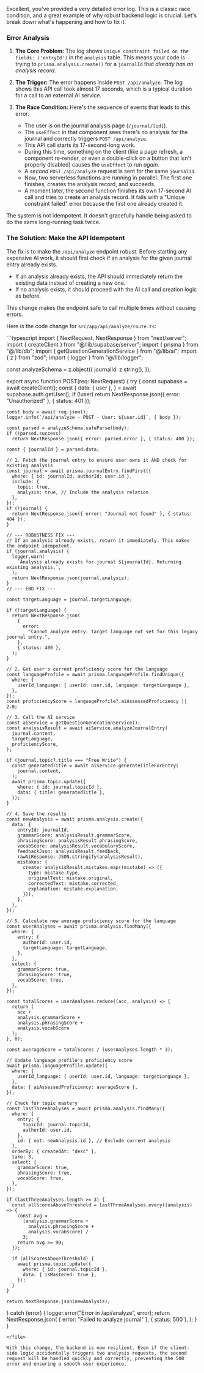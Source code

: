 Excellent, you've provided a very detailed error log. This is a classic race condition, and a great example of why robust backend logic is crucial. Let's break down what's happening and how to fix it.

### Error Analysis

1.  **The Core Problem:** The log shows `Unique constraint failed on the fields: ('entryId')` in the `analysis` table. This means your code is trying to `prisma.analysis.create()` for a `journalId` that *already has an analysis record*.

2.  **The Trigger:** The error happens inside `POST /api/analyze`. The log shows this API call took almost 17 seconds, which is a typical duration for a call to an external AI service.

3.  **The Race Condition:** Here's the sequence of events that leads to this error:
    *   The user is on the journal analysis page (`/journal/[id]`).
    *   The `useEffect` in that component sees there's no analysis for the journal and correctly triggers `POST /api/analyze`.
    *   This API call starts its 17-second-long work.
    *   During this time, something on the client (like a page refresh, a component re-render, or even a double-click on a button that isn't properly disabled) causes the `useEffect` to run *again*.
    *   A *second* `POST /api/analyze` request is sent for the same `journalId`.
    *   Now, two serverless functions are running in parallel. The first one finishes, creates the analysis record, and succeeds.
    *   A moment later, the second function finishes its own 17-second AI call and tries to create an analysis record. It fails with a "Unique constraint failed" error because the first one already created it.

The system is not idempotent. It doesn't gracefully handle being asked to do the same long-running task twice.

### The Solution: Make the API Idempotent

The fix is to make the `/api/analyze` endpoint robust. Before starting any expensive AI work, it should first check if an analysis for the given journal entry already exists.

*   If an analysis already exists, the API should immediately return the existing data instead of creating a new one.
*   If no analysis exists, it should proceed with the AI call and creation logic as before.

This change makes the endpoint safe to call multiple times without causing errors.

Here is the code change for `src/app/api/analyze/route.ts`:

<file path="src/app/api/analyze/route.ts">
```typescript
import { NextRequest, NextResponse } from "next/server";
import { createClient } from "@/lib/supabase/server";
import { prisma } from "@/lib/db";
import { getQuestionGenerationService } from "@/lib/ai";
import { z } from "zod";
import { logger } from "@/lib/logger";

const analyzeSchema = z.object({
  journalId: z.string(),
});

export async function POST(req: NextRequest) {
  try {
    const supabase = await createClient();
    const {
      data: { user },
    } = await supabase.auth.getUser();
    if (!user)
      return NextResponse.json({ error: "Unauthorized" }, { status: 401 });

    const body = await req.json();
    logger.info(`/api/analyze - POST - User: ${user.id}`, { body });

    const parsed = analyzeSchema.safeParse(body);
    if (!parsed.success)
      return NextResponse.json({ error: parsed.error }, { status: 400 });

    const { journalId } = parsed.data;

    // 1. Fetch the journal entry to ensure user owns it AND check for existing analysis
    const journal = await prisma.journalEntry.findFirst({
      where: { id: journalId, authorId: user.id },
      include: {
        topic: true,
        analysis: true, // Include the analysis relation
      },
    });
    if (!journal) {
      return NextResponse.json({ error: "Journal not found" }, { status: 404 });
    }

    // --- ROBUSTNESS FIX ---
    // If an analysis already exists, return it immediately. This makes the endpoint idempotent.
    if (journal.analysis) {
      logger.warn(
        `Analysis already exists for journal ${journalId}. Returning existing analysis.`,
      );
      return NextResponse.json(journal.analysis);
    }
    // --- END FIX ---

    const targetLanguage = journal.targetLanguage;

    if (!targetLanguage) {
      return NextResponse.json(
        {
          error:
            "Cannot analyze entry: target language not set for this legacy journal entry.",
        },
        { status: 400 },
      );
    }

    // 2. Get user's current proficiency score for the language
    const languageProfile = await prisma.languageProfile.findUnique({
      where: {
        userId_language: { userId: user.id, language: targetLanguage },
      },
    });
    const proficiencyScore = languageProfile?.aiAssessedProficiency || 2.0;

    // 3. Call the AI service
    const aiService = getQuestionGenerationService();
    const analysisResult = await aiService.analyzeJournalEntry(
      journal.content,
      targetLanguage,
      proficiencyScore,
    );

    if (journal.topic?.title === "Free Write") {
      const generatedTitle = await aiService.generateTitleForEntry(
        journal.content,
      );
      await prisma.topic.update({
        where: { id: journal.topicId },
        data: { title: generatedTitle },
      });
    }

    // 4. Save the results
    const newAnalysis = await prisma.analysis.create({
      data: {
        entryId: journalId,
        grammarScore: analysisResult.grammarScore,
        phrasingScore: analysisResult.phrasingScore,
        vocabScore: analysisResult.vocabularyScore,
        feedbackJson: analysisResult.feedback,
        rawAiResponse: JSON.stringify(analysisResult),
        mistakes: {
          create: analysisResult.mistakes.map((mistake) => ({
            type: mistake.type,
            originalText: mistake.original,
            correctedText: mistake.corrected,
            explanation: mistake.explanation,
          })),
        },
      },
    });

    // 5. Calculate new average proficiency score for the language
    const userAnalyses = await prisma.analysis.findMany({
      where: {
        entry: {
          authorId: user.id,
          targetLanguage: targetLanguage,
        },
      },
      select: {
        grammarScore: true,
        phrasingScore: true,
        vocabScore: true,
      },
    });

    const totalScores = userAnalyses.reduce((acc, analysis) => {
      return (
        acc +
        analysis.grammarScore +
        analysis.phrasingScore +
        analysis.vocabScore
      );
    }, 0);

    const averageScore = totalScores / (userAnalyses.length * 3);

    // Update language profile's proficiency score
    await prisma.languageProfile.update({
      where: {
        userId_language: { userId: user.id, language: targetLanguage },
      },
      data: { aiAssessedProficiency: averageScore },
    });

    // Check for topic mastery
    const lastThreeAnalyses = await prisma.analysis.findMany({
      where: {
        entry: {
          topicId: journal.topicId,
          authorId: user.id,
        },
        id: { not: newAnalysis.id }, // Exclude current analysis
      },
      orderBy: { createdAt: "desc" },
      take: 3,
      select: {
        grammarScore: true,
        phrasingScore: true,
        vocabScore: true,
      },
    });

    if (lastThreeAnalyses.length >= 3) {
      const allScoresAboveThreshold = lastThreeAnalyses.every((analysis) => {
        const avg =
          (analysis.grammarScore +
            analysis.phrasingScore +
            analysis.vocabScore) /
          3;
        return avg >= 90;
      });

      if (allScoresAboveThreshold) {
        await prisma.topic.update({
          where: { id: journal.topicId },
          data: { isMastered: true },
        });
      }
    }

    return NextResponse.json(newAnalysis);
  } catch (error) {
    logger.error("Error in /api/analyze", error);
    return NextResponse.json(
      { error: "Failed to analyze journal" },
      { status: 500 },
    );
  }
}
```
</file>

With this change, the backend is now resilient. Even if the client-side logic accidentally triggers two analysis requests, the second request will be handled quickly and correctly, preventing the 500 error and ensuring a smooth user experience.